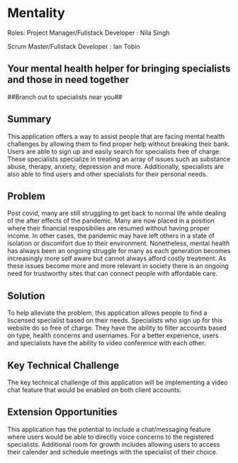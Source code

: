 # Mentality #

Roles:
Project Manager/Fullstack Developer : Nila Singh

Scrum Master/Fullstack Developer : Ian Tobin

## Your mental health helper for bringing specialists and those in need together ##

##Branch out to specialists near you##

## Summary ##
   This application offers a way to assist people that are facing mental health challenges by allowing them to find proper help without breaking their bank. Users are able to sign up and easily search for specialists free of charge. These specialists specialize in treating an array of issues such as substance abuse, therapy, anxiety, depression and more. Additionally, specialists are also able to find users and other specialists for their personal needs. 

## Problem ##
   Post covid, many are still struggling to get back to normal life while dealing of the after effects of the pandemic. Many are now placed in a position where their financial resposibilies are resumed without having proper income. In other cases, the pandemic may have left others in a state of isolation or discomfort due to their environment. Nonetheless, mental health has always been an ongoing struggle for many as each generation becomes increasingly more self aware but cannot always afford costly treatment. As these issues become more and more relevant in society there is an ongoing need for trustworthy sites that can connect people with affordable care.

## Solution ##
   To help alleviate the problem, this application allows people to find a liscensed specialist based on their needs. Specialists who sign up for this website do so free of charge. They have the ability to filter accounts based on type, health concerns and usernames. For a better experience, users and specialists have the ability to video conference with each other. 
 
## Key Technical Challenge ##
   The key technical challenge of this application will be implementing a video chat feature that would be enabled on both client accounts.
   
## Extension Opportunities ##
   This application has the potential to include a chat/messaging feature where users would be able to directly voice concerns to the registered specialists. Additional room for growth includes allowing users to access their calender and schedule meetings with the specialist of their choice. 
